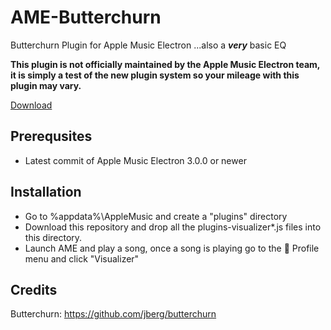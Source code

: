 # AME-Butterchurn
Butterchurn Plugin for Apple Music Electron
...also a ***very*** basic EQ

**This plugin is not officially maintained by the Apple Music Electron team, it is simply a test of the new plugin system so your mileage with this plugin may vary.**

[Download](https://github.com/booploops/AME-Butterchurn/archive/refs/heads/main.zip)

## Prerequsites
* Latest commit of Apple Music Electron 3.0.0 or newer

## Installation
* Go to %appdata%\AppleMusic and create a "plugins" directory
* Download this repository and drop all the plugins-visualizer\*.js files into this directory.
* Launch AME and play a song, once a song is playing go to the 👤 Profile menu and click "Visualizer"

## Credits
Butterchurn: https://github.com/jberg/butterchurn

